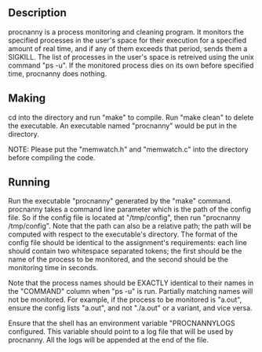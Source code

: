 Description
-----------
procnanny is a process monitoring and cleaning program. It monitors the specified processes in the user's space for their execution for a specified amount of real time, and if any of them exceeds that period, sends them a SIGKILL. The list of processes in the user's space is retreived using the unix
command "ps -u". If the monitored process dies on its own before specified time, procnanny does nothing.

Making
------
cd into the directory and run "make" to compile. Run "make clean" to delete the executable. An executable named "procnanny" would
be put in the directory.

NOTE: Please put the "memwatch.h" and "memwatch.c" into the directory before compiling the code. 

Running
-------
Run the executable "procnanny" generated by the "make" command. procnanny takes a command line parameter which is the path of the
config file. So if the config file is located at "/tmp/config", then run "procnanny /tmp/config". Note that the path can also be
a relative path; the path will be computed with respect to the executable's directory. The format of the config file should be
identical to the assignment's requirements: each line should contain two whitespace separated tokens; the first should be the name
of the process to be monitored, and the second should be the monitoring time in seconds.

Note that the process names should be EXACTLY identical to their names in the "COMMAND" column when "ps -u" is run. Partially
matching names will not be monitored. For example, if the process to be monitored is "a.out", ensure the config lists "a.out", 
and not "./a.out" or a variant, and vice versa.

Ensure that the shell has an environment variable "PROCNANNYLOGS configured. This variable should point to a log file that will
be used by procnanny. All the logs will be appended at the end of the file.
